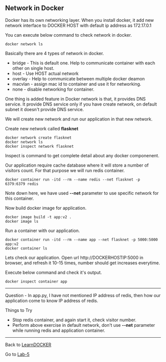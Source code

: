 ## Network in Docker

Docker has its own networking layer. When you install docker, it add new network interface to DOCKER HOST with default ip address as 172.17.0.1

You can execute below command to check network in docker.

    docker network ls

Basically there are 4 types of network in docker.
- bridge - This is default one. Help to communicate container with each other on single host.
- host - Use HOST actual network
- overlay - Help to communicate between multiple docker deamon
- macvlan - assign mac id to container and use it for networking.
- none - disable networking for container.

One thing is added feature in Docker network is that, it provides DNS service. It provide DNS service only if you have create network, on default subnet it doesn't provide DNS service.

We will create new network and run our application in that new network.

Create new network called **flasknet**

    docker network create flasknet
    docker network ls
    docker inspect network flasknet

Inspect is command to get complete detail about any docker componenent.

Our application require cache database where it will store a number of visitors count. For that purpose we will run redis container.

    docker container run -itd --rm --name redis --net flasknet -p 6379:6379 redis

Note down here, we have used **--net** parameter to use specific network for this container.

Now build docker image for application.

    docker image build -t app:v2 .
    docker image ls

Run a container with our application.

    docker container run -itd --rm --name app --net flasknet -p 5000:5000 app:v2
    docker container ls

Lets check our application. Open url http://DOCKERHOSTIP:5000 in browser, and refresh it 10-15 times, number should get increases everytime.

Execute below command and check it's output.

    docker inspect container app

------

Question - In app.py, I have not mentioned IP address of redis, then how our application come to know IP address of redis.

Things to Try 
- Stop redis container, and again start it, check visitor number.
- Perform above exercise in default network, don't use **--net** parameter while running redis and application container.
 
------

Back to [LearnDOCKER](../Readme.md)

Go to [Lab-5](../Lab-5/Readme.md)